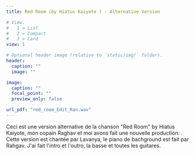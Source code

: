 ```yaml
---
title: Red Room (by Hiatus Kaiyote ) - Alternative Version

# View.
#   1 = List
#   2 = Compact
#   3 = Card
view: 1

# Optional header image (relative to `static/img/` folder).
header:
  caption: ""
  image: ""

image:
  caption: ""
  focal_point: ""
  preview_only: false

url_pdf: "red_room_Edit_Ran.wav"
---
```


Ceci est une version alternative de la chanson "Red Room" by Hiatus Kaiyote, mon copain Raghav et moi avons fait une nouvelle production: . Cette version est chantée par Lavanya, le piano de bachground est fait par Rahgav. J'ai fait l'intro et l'outro, la basse et toutes les guitares. 